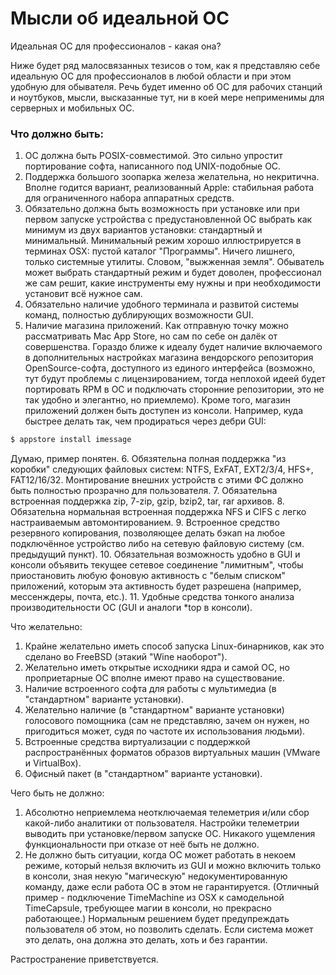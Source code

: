 # Мысли об идеальной ОС

Идеальная ОС для профессионалов - какая она?

Ниже будет ряд малосвязанных тезисов о том, как я представляю себе идеальную ОС для профессионалов в любой области и при этом удобную для обывателя. Речь будет именно об ОС для рабочих станций и ноутбуков, мысли, высказанные тут, ни в коей мере неприменимы для серверных и мобильных ОС.


### Что должно быть:

1. ОС должна быть POSIX-совместимой. Это сильно упростит портирование софта, написанного под UNIX-подобные ОС.
2. Поддержка большого зоопарка железа желательна, но некритична. Вполне годится вариант, реализованный Apple: стабильная работа для ограниченного набора аппаратных средств.
3. Обязательно должна быть возможность при установке или при первом запуске устройства с предустановленной ОС выбрать как минимум из двух вариантов установки: стандартный и минимальный. Минимальный режим хорошо иллюстрируется в терминах OSX: пустой каталог "Программы". Ничего лишнего, только системные утилиты. Словом, "выжженная земля". Обыватель может выбрать стандартный режим и будет доволен, профессионал же сам решит, какие инструменты ему нужны и при необходимости установит всё нужное сам.
4. Обязательно наличие удобного терминала и развитой системы команд, полностью дублирующих возможности GUI.
5. Наличие магазина приложений. Как отправную точку можно рассматривать Mac App Store, но сам по себе он далёк от совершенства. Гораздо ближе к идеалу будет наличие включаемого в дополнительных настройках магазина вендорского репозитория OpenSource-софта, доступного из единого интерфейса (возможно, тут будут проблемы с лицензированием, тогда неплохой идеей будет портировать RPM в ОС и подключать сторонние репозитории, это не так удобно и элегантно, но приемлемо). Кроме того, магазин приложений должен быть доступен из консоли. Например, куда быстрее делать так, чем продираться через дебри GUI: 
```bash
$ appstore install imessage
```
Думаю, пример понятен.
6. Обязятельна полная поддержка "из коробки" следующих файловых систем: NTFS, ExFAT, EXT2/3/4, HFS+, FAT12/16/32. Монтирование внешних устройств с этими ФС должно быть полностью прозрачно для пользователя.
7. Обязательна встроенная поддержка zip, 7-zip, gzip, bzip2, tar, rar архивов.
8. Обязательна нормальная встроенная поддержка NFS и CIFS с легко настраиваемым автомонтированием.
9. Встроенное средство резервного копирования, позволяющее делать бэкап на любое подключённое устройство либо на сетевую файловую систему (см. предыдущий пункт).
10. Обязательная возможность удобно в GUI и консоли объявить текущее сетевое соединение "лимитным", чтобы приостановить любую фоновую активность с "белым списком" приложений, которым эта активность будет разрешена (например, мессенждеры, почта, etc.).
11. Удобные средства тонкого анализа производительности ОС (GUI и аналоги *top в консоли).

Что желательно:

1. Крайне желательно иметь способ запуска Linux-бинарников, как это сделано во FreeBSD (этакий "Wine наоборот").
2. Желательно иметь открытые исходники ядра и самой ОС, но проприетарные ОС вполне имеют право на существование.
3. Наличие встроенного софта для работы с мультимедиа (в "стандартном" варианте установки). 
4. Желательно наличие (в "стандартном" варианте установки) голосового помощника (сам не представляю, зачем он нужен, но пригодиться может, судя по частоте их использования людьми). 
5.  Встроенные средства виртуализации с поддержкой распространённых форматов образов виртуальных машин (VMware и VirtualBox).
6. Офисный пакет (в "стандартном" варианте установки).

Чего быть не должно:

1. Абсолютно неприемлема неотключаемая телеметрия и/или сбор какой-либо аналитики от пользователя. Настройки телеметрии выводить при установке/первом запуске ОС. Никакого ущемления функциональности при отказе от неё быть не должно.
2. Не должно быть ситуации, когда ОС может работать в некоем режиме, который нельзя включить из GUI и можно включить только в консоли, зная некую "магическую" недокументированную команду, даже если работа ОС в этом не гарантируется. (Отличный пример - подключение TimeMachine из OSX к самодельной TimeCapsule, требующее магии в консоли, но прекрасно работающее.) Нормальным решением будет предупреждать пользователя об этом, но позволить сделать. Если система может это делать, она должна это делать, хоть и без гарантии.

Растространение приветствуется.
